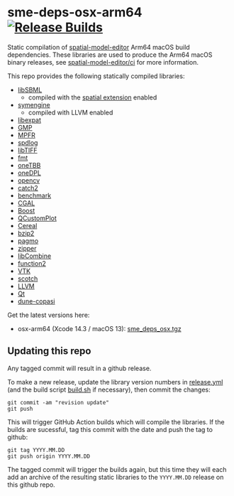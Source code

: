 # sme-deps-osx-arm64 [![Release Builds](https://github.com/ssciwr/sme-deps-osx-arm64/actions/workflows/release.yml/badge.svg)](https://github.com/ssciwr/sme-deps-osx-arm64/actions/workflows/release.yml)

Static compilation of [spatial-model-editor](https://github.com/spatial-model-editor/spatial-model-editor) Arm64 macOS build dependencies.
These libraries are used to produce the Arm64 macOS binary releases, see [spatial-model-editor/ci](https://github.com/spatial-model-editor/spatial-model-editor/blob/main/ci/README.md) for more information.

This repo provides the following statically compiled libraries:

- [libSBML](https://github.com/sbmlteam/libsbml)
  - compiled with the [spatial extension](https://github.com/sbmlteam/sbml-specifications/blob/release/sbml-level-3/version-1/spatial/specification/sbml.level-3.version-1.spatial.version-1.release-1.pdf) enabled
- [symengine](https://github.com/symengine/symengine)
  - compiled with LLVM enabled
- [libexpat](https://libexpat.github.io/)
- [GMP](https://gmplib.org)
- [MPFR](https://www.mpfr.org)
- [spdlog](https://github.com/gabime/spdlog)
- [libTIFF](http://www.libtiff.org/)
- [fmt](https://fmt.dev/)
- [oneTBB](https://github.com/oneapi-src/oneTBB)
- [oneDPL](https://github.com/oneapi-src/oneDPL)
- [opencv](https://github.com/opencv/opencv)
- [catch2](https://github.com/catchorg/Catch2)
- [benchmark](https://github.com/google/benchmark)
- [CGAL](https://github.com/CGAL/cgal)
- [Boost](https://www.boost.org/)
- [QCustomPlot](https://www.qcustomplot.com)
- [Cereal](https://github.com/USCiLab/cereal)
- [bzip2](https://www.sourceware.org/bzip2/)
- [pagmo](https://github.com/esa/pagmo2)
- [zipper](https://github.com/fbergmann/zipper)
- [libCombine](https://github.com/sbmlteam/libCombine)
- [function2](https://github.com/Naios/function2)
- [VTK](https://gitlab.kitware.com/vtk/vtk)
- [scotch](https://gitlab.inria.fr/scotch/scotch)
- [LLVM](https://llvm.org/)
- [Qt](https://doc.qt.io/)
- [dune-copasi](https://gitlab.dune-project.org/copasi/dune-copasi)

Get the latest versions here:

- osx-arm64 (Xcode 14.3 / macOS 13): [sme_deps_osx.tgz](https://github.com/ssciwr/sme-deps-osx-arm64/releases/latest/download/sme_deps_osx-arm64.tgz)

## Updating this repo

Any tagged commit will result in a github release.

To make a new release, update the library version numbers in [release.yml](https://github.com/ssciwr/sme-deps-osx-arm64/blob/main/.github/workflows/release.yml#L6) (and the build script [build.sh](https://github.com/ssciwr/sme-deps-osx-arm64/blob/main/build.sh) if necessary), then commit the changes:

```
git commit -am "revision update"
git push
```

This will trigger GitHub Action builds which will compile the libraries. If the builds are sucessful, tag this commit with the date and push the tag to github:

```
git tag YYYY.MM.DD
git push origin YYYY.MM.DD
```

The tagged commit will trigger the builds again, but this time they will each add an archive of the resulting static libraries to the `YYYY.MM.DD` release on this github repo.

